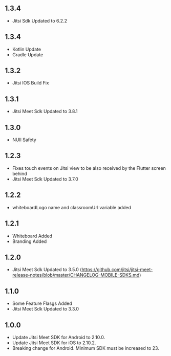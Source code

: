 ## 1.3.4
* Jitsi Sdk Updated to 6.2.2
## 1.3.4
* Kotlin Update
* Gradle Update

## 1.3.2
* Jitsi IOS Build Fix

## 1.3.1
* Jitsi Meet Sdk Updated to 3.8.1

## 1.3.0
* NUll Safety

## 1.2.3
* Fixes touch events on Jitsi view to be also received by the Flutter screen behind
* Jitsi Meet Sdk Updated to 3.7.0

## 1.2.2
* whiteboardLogo name and classroomUrl variable added

## 1.2.1
* Whiteboard Added
* Branding Added

## 1.2.0
* Jitsi Meet Sdk Updated to 3.5.0 (https://github.com/jitsi/jitsi-meet-release-notes/blob/master/CHANGELOG-MOBILE-SDKS.md)

## 1.1.0
* Some Feature Flasgs Added
* Jitsi Meet Sdk Updated to 3.3.0

## 1.0.0
* Update Jitsi Meet SDK for Android to 2.10.0.
* Update Jitsi Meet SDK for iOS to 2.10.2.
* Breaking change for Android. Minimum SDK must be increased to 23.
